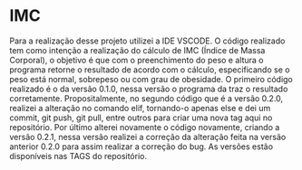 # IMC
Para a realização desse projeto utilizei a IDE VSCODE. O código realizado tem como intenção a realização do cálculo de IMC (Índice de Massa Corporal), o objetivo é que com o preenchimento do peso e altura o programa retorne o resultado de acordo com o cálculo, especificando se o peso está normal, sobrepeso ou com grau de obesidade. 
O primeiro código realizado é o da versão 0.1.0, nessa versão o programa da traz o resultado corretamente. Propositalmente, no segundo código que é a versão 0.2.0, realizei a alteração no comando elif, tornando-o apenas else e dei um commit, git push, git pull, entre outros para criar uma nova tag aqui no repositório. 
Por último  alterei novamente o código novamente, criando a versão 0.2.1, nessa versão realizei a correção da alteração feita na versão anterior 0.2.0 para assim realizar a correção do bug. 
As versões estão disponíveis nas TAGS do repositório. 
